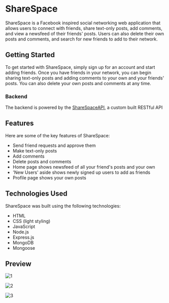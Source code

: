 
# ShareSpace

ShareSpace is a Facebook inspired social networking web application that allows users to connect with friends, share text-only posts, add comments, and view a newsfeed of their friends' posts. Users can also delete their own posts and comments, and search for new friends to add to their network.

## Getting Started
To get started with ShareSpace, simply sign up for an account and start adding friends. Once you have friends in your network, you can begin sharing text-only posts and adding comments to your own and your friends' posts. You can also delete your own posts and comments at any time.

###  Backend
The backend  is powered by the [ShareSpaceAPI](https://github.com/yhbe/ShareSpaceAPI), a custom built RESTful API


## Features
Here are some of the key features of ShareSpace:

- Send friend requests and approve them
- Make text-only posts
- Add comments
- Delete posts and comments
- Home page shows newsfeed of all your friend's posts and your own
- 'New Users' aside shows newly signed up users to add as friends
- Profile page shows your own posts

## Technologies Used
ShareSpace was built using the following technologies:

- HTML
- CSS (light styling)
- JavaScript
- Node.js
- Express.js
- MongoDB
- Mongoose

## Preview 

![1](https://user-images.githubusercontent.com/101876022/227675846-a7678d89-d138-4374-ae12-4ee040f242cc.png)

![2](https://user-images.githubusercontent.com/101876022/227675952-c689449b-7531-4b92-b7bd-2881bc4e08e7.png)

![3](https://user-images.githubusercontent.com/101876022/227675883-718e832e-2677-4dad-a986-9214eda5198d.png)

